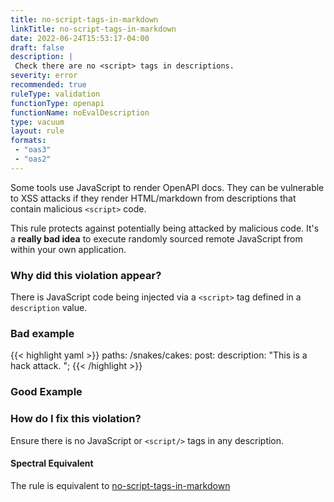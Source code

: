 ```yaml
---
title: no-script-tags-in-markdown
linkTitle: no-script-tags-in-markdown
date: 2022-06-24T15:53:17-04:00
draft: false
description: |
 Check there are no <script> tags in descriptions.
severity: error
recommended: true
ruleType: validation
functionType: openapi
functionName: noEvalDescription
type: vacuum
layout: rule
formats:
 - "oas3"
 - "oas2"
---
```


Some tools use JavaScript to render OpenAPI docs. They can be vulnerable to XSS attacks if they render HTML/markdown 
from descriptions that contain malicious `<script>` code.

This rule protects against potentially being attacked by malicious code. It's a **really bad idea** to execute randomly
sourced remote JavaScript from within your own application.

### Why did this violation appear?

There is JavaScript code being injected via a `<script>` tag defined in a `description` value.

### Bad example

{{< highlight yaml >}}
paths:
  /snakes/cakes:
    post:
      description: "This is a hack attack. <script>alert('hacked!')</script>";
{{< /highlight >}}

### Good Example

### How do I fix this violation?

Ensure there is no JavaScript or `<script/>` tags in any description.

#### Spectral Equivalent

The rule is equivalent to [no-script-tags-in-markdown](https://meta.stoplight.io/docs/spectral/4dec24461f3af-open-api-rules#no-script-tags-in-markdown)